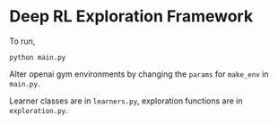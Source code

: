 # Deep RL Exploration Framework
To run,

```
python main.py
```

Alter openai gym environments by changing the `params` for `make_env` in `main.py`.

Learner classes are in `learners.py`, exploration functions are in `exploration.py`.
